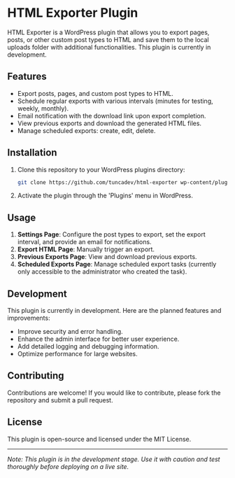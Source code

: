 # HTML Exporter Plugin

HTML Exporter is a WordPress plugin that allows you to export pages, posts, or other custom post types to HTML and save them to the local uploads folder with additional functionalities. This plugin is currently in development.

## Features

- Export posts, pages, and custom post types to HTML.
- Schedule regular exports with various intervals (minutes for testing, weekly, monthly).
- Email notification with the download link upon export completion.
- View previous exports and download the generated HTML files.
- Manage scheduled exports: create, edit, delete.

## Installation

1. Clone this repository to your WordPress plugins directory:
    ```sh
    git clone https://github.com/tuncadev/html-exporter wp-content/plugins/html-exporter
    ```

2. Activate the plugin through the 'Plugins' menu in WordPress.

## Usage

1. **Settings Page**: Configure the post types to export, set the export interval, and provide an email for notifications.
2. **Export HTML Page**: Manually trigger an export.
3. **Previous Exports Page**: View and download previous exports.
4. **Scheduled Exports Page**: Manage scheduled export tasks (currently only accessible to the administrator who created the task).

## Development

This plugin is currently in development. Here are the planned features and improvements:

- Improve security and error handling.
- Enhance the admin interface for better user experience.
- Add detailed logging and debugging information.
- Optimize performance for large websites.

## Contributing

Contributions are welcome! If you would like to contribute, please fork the repository and submit a pull request.

## License

This plugin is open-source and licensed under the MIT License.

---

*Note: This plugin is in the development stage. Use it with caution and test thoroughly before deploying on a live site.*
